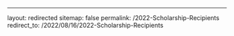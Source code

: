 ---
layout: redirected
sitemap: false
permalink: /2022-Scholarship-Recipients
redirect_to: /2022/08/16/2022-Scholarship-Recipients
